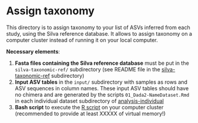 # Assign taxonomy

This directory is to assign taxonomy to your list of ASVs inferred from each study, using the Silva reference database. It allows to assign taxonomy on a computer cluster instead of running it on your local computer.

**Necessary elements**:
1. **Fasta files containing the Silva reference database** must be put in the `silva-taxonomic-ref/` subdirectory (see README file in the [silva-taxonomic-ref](./silva-taxonomic-ref/) subdirectory)
2. **Input ASV tables** in the `input/` subdirectory with samples as rows and ASV sequences in column names. These input ASV tables should have no chimera and are generated by the scripts `01_Dada2-NameDataset.Rmd` in each individual dataset subdirectory of [analysis-individual](../../../../../scripts/analysis-individual/)
3. **Bash script** to execute the [R script](./Rscript_assignTaxonomy_cluster.R) on your computer cluster (recommended to provide at least XXXXX of virtual memory!)

